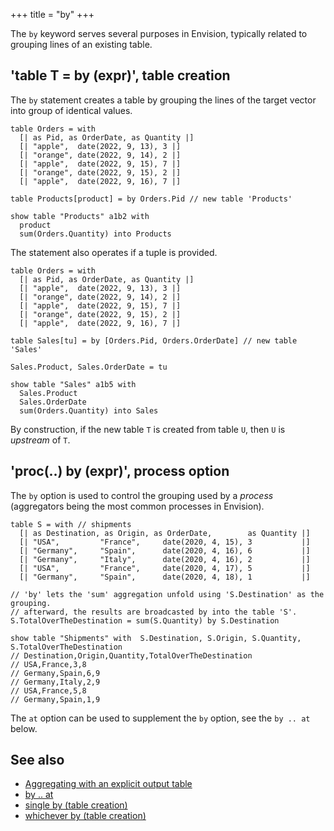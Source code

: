 +++
title = "by"
+++

The `by` keyword serves several purposes in Envision, typically related to grouping lines of an existing table.

## 'table T = by (expr)', table creation

The `by` statement creates a table by grouping the lines of the target vector into group of identical values.

```envision
table Orders = with
  [| as Pid, as OrderDate, as Quantity |]
  [| "apple",  date(2022, 9, 13), 3 |]
  [| "orange", date(2022, 9, 14), 2 |]
  [| "apple",  date(2022, 9, 15), 7 |]
  [| "orange", date(2022, 9, 15), 2 |]
  [| "apple",  date(2022, 9, 16), 7 |]

table Products[product] = by Orders.Pid // new table 'Products'

show table "Products" a1b2 with 
  product
  sum(Orders.Quantity) into Products
```

The statement also operates if a tuple is provided.

```envision
table Orders = with
  [| as Pid, as OrderDate, as Quantity |]
  [| "apple",  date(2022, 9, 13), 3 |]
  [| "orange", date(2022, 9, 14), 2 |]
  [| "apple",  date(2022, 9, 15), 7 |]
  [| "orange", date(2022, 9, 15), 2 |]
  [| "apple",  date(2022, 9, 16), 7 |]

table Sales[tu] = by [Orders.Pid, Orders.OrderDate] // new table 'Sales'

Sales.Product, Sales.OrderDate = tu

show table "Sales" a1b5 with 
  Sales.Product
  Sales.OrderDate
  sum(Orders.Quantity) into Sales
```

By construction, if the new table `T` is created from table `U`, then `U` is _upstream_ of `T`.

## 'proc(..) by (expr)', process option

The `by` option is used to control the grouping used by a _process_ (aggregators being the most common processes in Envision).

```envision
table S = with // shipments
  [| as Destination, as Origin, as OrderDate,        as Quantity |]
  [| "USA",         "France",     date(2020, 4, 15), 3           |]
  [| "Germany",     "Spain",      date(2020, 4, 16), 6           |]
  [| "Germany",     "Italy",      date(2020, 4, 16), 2           |]
  [| "USA",         "France",     date(2020, 4, 17), 5           |]
  [| "Germany",     "Spain",      date(2020, 4, 18), 1           |]

// 'by' lets the 'sum' aggregation unfold using 'S.Destination' as the grouping.
// afterward, the results are broadcasted by into the table 'S'.
S.TotalOverTheDestination = sum(S.Quantity) by S.Destination

show table "Shipments" with  S.Destination, S.Origin, S.Quantity, S.TotalOverTheDestination
// Destination,Origin,Quantity,TotalOverTheDestination
// USA,France,3,8
// Germany,Spain,6,9
// Germany,Italy,2,9
// USA,France,5,8
// Germany,Spain,1,9
```

The `at` option can be used to supplement the `by` option, see the `by .. at` below.

## See also

* [Aggregating with an explicit output table](../../../language/relational-algebra/aggregating/#explicit-output-table)
* [by .. at](../../abc/at/)
* [single by (table creation)](../../stu/single/)
* [whichever by (table creation)](../../vwx/whichever/)
